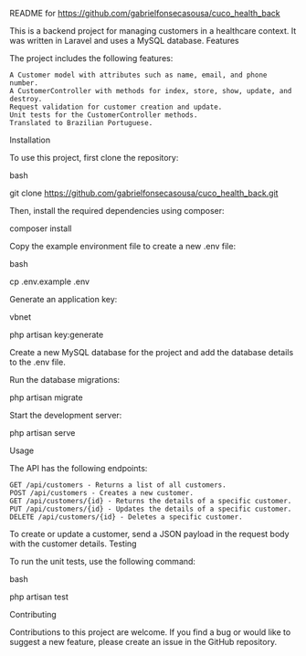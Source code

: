 README for https://github.com/gabrielfonsecasousa/cuco_health_back

This is a backend project for managing customers in a healthcare context. It was written in Laravel and uses a MySQL database.
Features

The project includes the following features:

    A Customer model with attributes such as name, email, and phone number.
    A CustomerController with methods for index, store, show, update, and destroy.
    Request validation for customer creation and update.
    Unit tests for the CustomerController methods.
    Translated to Brazilian Portuguese.

Installation

To use this project, first clone the repository:

bash

git clone https://github.com/gabrielfonsecasousa/cuco_health_back.git

Then, install the required dependencies using composer:

composer install

Copy the example environment file to create a new .env file:

bash

cp .env.example .env

Generate an application key:

vbnet

php artisan key:generate

Create a new MySQL database for the project and add the database details to the .env file.

Run the database migrations:

php artisan migrate

Start the development server:

php artisan serve

Usage

The API has the following endpoints:

    GET /api/customers - Returns a list of all customers.
    POST /api/customers - Creates a new customer.
    GET /api/customers/{id} - Returns the details of a specific customer.
    PUT /api/customers/{id} - Updates the details of a specific customer.
    DELETE /api/customers/{id} - Deletes a specific customer.

To create or update a customer, send a JSON payload in the request body with the customer details.
Testing

To run the unit tests, use the following command:

bash

php artisan test

Contributing

Contributions to this project are welcome. If you find a bug or would like to suggest a new feature, please create an issue in the GitHub repository.
